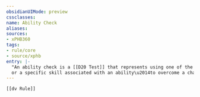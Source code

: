 ```yaml
---
obsidianUIMode: preview
cssclasses: 
name: Ability Check
aliases: 
sources:
- xPHB360
tags:
- rule/core
- source/xphb
entry: |-
  "An ability check is a [[D20 Test]] that represents using one of the six abilities
  or a specific skill associated with an ability\u2014to overcome a challenge."
---
```


```meta-bind-embed
[[dv Rule]]
```